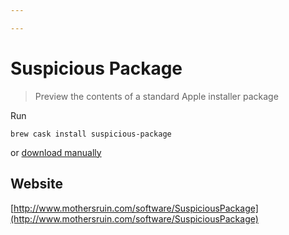 ```yaml
---

---
```


# Suspicious Package

> Preview the contents of a standard Apple installer package

Run 

```shell
brew cask install suspicious-package
```

 or [download manually](http://www.mothersruin.com/software/downloads/SuspiciousPackage.xip)

## Website
[http://www.mothersruin.com/software/SuspiciousPackage](http://www.mothersruin.com/software/SuspiciousPackage)
